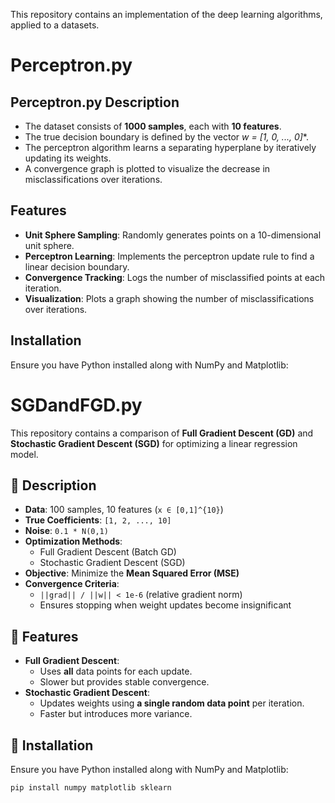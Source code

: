 This repository contains an implementation of the deep learning algorithms, applied to a datasets.

# Perceptron.py

## Perceptron.py Description
- The dataset consists of **1000 samples**, each with **10 features**.
- The true decision boundary is defined by the vector **w* = [1, 0, ..., 0]**.
- The perceptron algorithm learns a separating hyperplane by iteratively updating its weights.
- A convergence graph is plotted to visualize the decrease in misclassifications over iterations.

## Features
- **Unit Sphere Sampling**: Randomly generates points on a 10-dimensional unit sphere.
- **Perceptron Learning**: Implements the perceptron update rule to find a linear decision boundary.
- **Convergence Tracking**: Logs the number of misclassified points at each iteration.
- **Visualization**: Plots a graph showing the number of misclassifications over iterations.

## Installation
Ensure you have Python installed along with NumPy and Matplotlib:

# SGDandFGD.py

This repository contains a comparison of **Full Gradient Descent (GD)** and **Stochastic Gradient Descent (SGD)** for optimizing a linear regression model.

## 📝 Description
- **Data**: 100 samples, 10 features (`x ∈ [0,1]^{10}`)
- **True Coefficients**: `[1, 2, ..., 10]`
- **Noise**: `0.1 * N(0,1)`
- **Optimization Methods**:
  - Full Gradient Descent (Batch GD)
  - Stochastic Gradient Descent (SGD)
- **Objective**: Minimize the **Mean Squared Error (MSE)**
- **Convergence Criteria**:
  - `||grad|| / ||w|| < 1e-6` (relative gradient norm)
  - Ensures stopping when weight updates become insignificant

## 📌 Features
- **Full Gradient Descent**:
  - Uses **all** data points for each update.
  - Slower but provides stable convergence.
- **Stochastic Gradient Descent**:
  - Updates weights using **a single random data point** per iteration.
  - Faster but introduces more variance.

## 🔧 Installation
Ensure you have Python installed along with NumPy and Matplotlib:

```sh
pip install numpy matplotlib sklearn


